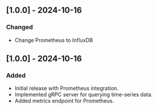 ## [1.0.0] - 2024-10-16
### Changed
- Change Prometheus to InfluxDB

## [1.0.0] - 2024-10-16
### Added
- Initial release with Prometheus integration.
- Implemented gRPC server for querying time-series data.
- Added metrics endpoint for Prometheus.
